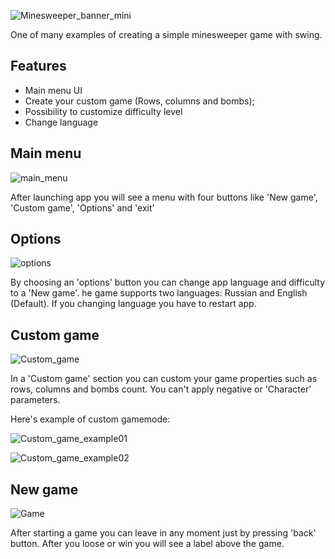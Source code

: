![Minesweeper_banner_mini](https://github.com/ViktorKaltash/Minesweeper/assets/150521039/92e83ef4-9de4-4afa-96bd-641c3300beb4)

One of many examples of creating 
a simple minesweeper game with swing.

## Features
* Main menu UI
* Create your custom game (Rows, columns and bombs);
* Possibility to customize difficulty level
* Change language

## Main menu
![main_menu](https://github.com/ViktorKaltash/Minesweeper/assets/150521039/2c9136d6-15cb-40f0-abad-9f95da46bd0f)

After launching app you will see a menu with four buttons like 'New game', 'Custom game', 'Options' and 'exit'

## Options
![options](https://github.com/ViktorKaltash/Minesweeper/assets/150521039/5b9bb79a-b769-48ff-ace4-d05531127cb8)

By choosing an 'options' button you can change app language and difficulty to a 'New game'.
he game supports two languages: Russian and English (Default).
If you changing language you have to restart app.

## Custom game
![Custom_game](https://github.com/ViktorKaltash/Minesweeper/assets/150521039/266858cf-51d8-4836-8341-afd6393793e2)

In a 'Custom game' section you can custom your game properties such as rows, columns and bombs count.
You can't apply negative or 'Character' parameters. 

Here's example of custom gamemode:

![Custom_game_example01](https://github.com/ViktorKaltash/Minesweeper/assets/150521039/f2149ef8-c012-4329-8980-52bb9b1eeb02)

![Custom_game_example02](https://github.com/ViktorKaltash/Minesweeper/assets/150521039/c537fa33-8c6f-4cc1-bcf5-b6c0d4323227)

## New game
![Game](https://github.com/ViktorKaltash/Minesweeper/assets/150521039/9ef31585-452b-4f34-b4d2-377ac20782ea)

After starting a game you can leave in any moment just by pressing 'back' button. After you loose or win you will see
a label above the game.
